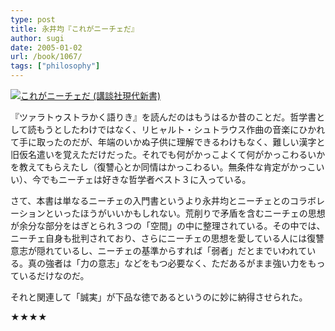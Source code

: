 ```yaml
---
type: post
title: 永井均『これがニーチェだ』
author: sugi
date: 2005-01-02
url: /book/1067/
tags: ["philosophy"]
---
```

<a href="http://www.amazon.co.jp/exec/obidos/ASIN/4061494015/chezsugi-22/ref=nosim/" name="amazletlink" target="_blank"><img src="http://ecx.images-amazon.com/images/I/41YKHBC8CGL.jpg" alt="これがニーチェだ (講談社現代新書)" style="border: none;" class="alignleft" /></a>

『ツァラトゥストラかく語りき』を読んだのはもうはるか昔のことだ。哲学書として読もうとしたわけではなく、リヒャルト・シュトラウス作曲の音楽にひかれて手に取ったのだが、年端のいかぬ子供に理解できるわけもなく、難しい漢字と旧仮名遣いを覚えただけだった。それでも何がかっこよくて何がかっこわるいかを教えてもらえたし（復讐心とか同情はかっこわるい。無条件な肯定がかっこいい）、今でもニーチェは好きな哲学者ベスト３に入っている。

さて、本書は単なるニーチェの入門書というより永井均とニーチェとのコラボレーションといったほうがいいかもしれない。荒削りで矛盾を含むニーチェの思想が余分な部分をはぎとられ３つの「空間」の中に整理されている。その中では、ニーチェ自身も批判されており、さらにニーチェの思想を愛している人には復讐意志が隠れているし、ニーチェの基準からすれば「弱者」だとまでいわれている。真の強者は「力の意志」などをもつ必要なく、ただあるがまま強い力をもっているだけなのだ。

それと関連して「誠実」が下品な徳であるというのに妙に納得させられた。

★★★★
